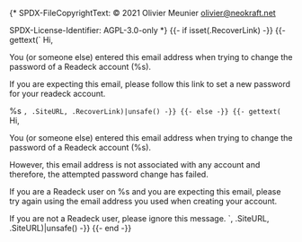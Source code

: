 {*
SPDX-FileCopyrightText: © 2021 Olivier Meunier <olivier@neokraft.net>

SPDX-License-Identifier: AGPL-3.0-only
*}
{{- if isset(.RecoverLink) -}}
{{- gettext(`
Hi,

You (or someone else) entered this email address when trying to
change the password of a Readeck account (%s).

If you are expecting this email, please follow this link to set
a new password for your readeck account.

%s
`, .SiteURL, .RecoverLink)|unsafe() -}}
{{- else -}}
{{- gettext(`
Hi,

You (or someone else) entered this email address when trying to
change the password of a Readeck account (%s).

However, this email address is not associated with any account and
therefore, the attempted password change has failed.

If you are a Readeck user on %s and you are
expecting this email, please try again using the email address
you used when creating your account.

If you are not a Readeck user, please ignore this message.
`, .SiteURL, .SiteURL)|unsafe() -}}
{{- end -}}
